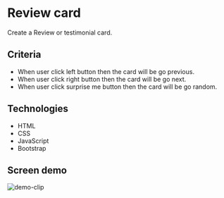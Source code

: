 # Review card
Create a Review or testimonial card. 

## Criteria
- When user click left button then the card will be go previous.
- When user click right button then the card will be go next.
- When user click surprise me button then the card will be go random.

## Technologies
- HTML
- CSS
- JavaScript
- Bootstrap

## Screen demo
![demo-clip](source/video-clip-demo.gif)